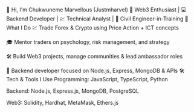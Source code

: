 👋 Hi, I'm Chukwuneme Marvellous (Justmharvel)
🎯 Web3 Enthusiast | 💻 Backend Developer | 💹 Technical Analyst | 📐 Civil Engineer-in-Training
🚀 What I Do
💹 Trade Forex & Crypto using Price Action + ICT concepts

🎓 Mentor traders on psychology, risk management, and strategy

🛠️ Build Web3 projects, manage communities & lead ambassador roles

🔧 Backend developer focused on Node.js, Express, MongoDB & APIs
🛠️ Tech & Tools I Use
Programming: JavaScript, TypeScript, Python

Backend: Node.js, Express.js, MongoDB, PostgreSQL

Web3: Solidity, Hardhat, MetaMask, Ethers.js
